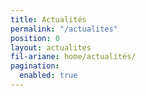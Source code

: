 ```yaml
---
title: Actualités
permalink: "/actualites"
position: 0
layout: actualites
fil-ariane: home/actualités/
pagination:
  enabled: true
---
```


